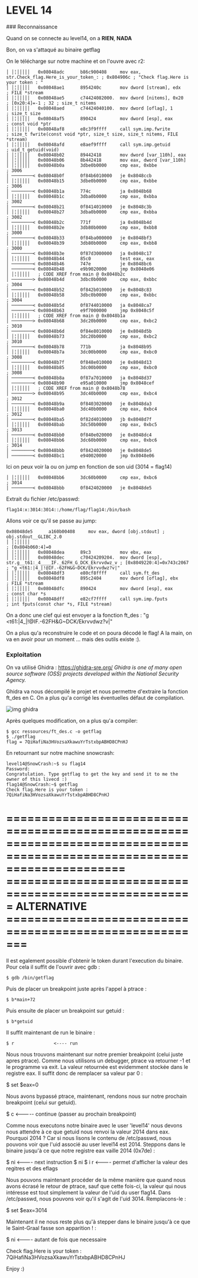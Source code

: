 # LEVEL 14

### Reconnaissance

Quand on se connecte au level14, on a **RIEN**, **NADA**

Bon, on va s'attaqué au binaire getflag

On le télécharge sur notre machine et on l'ouvre avec r2:
```
│ │╎│││││   0x08048adc      b86c900408     mov eax, str.Check_flag.Here_is_your_token_: ; 0x804906c ; "Check flag.Here is your token : "
│ │╎│││││   0x08048ae1      8954240c       mov dword [stream], edx     ; FILE *stream
│ │╎│││││   0x08048ae5      c74424082000.  mov dword [nitems], 0x20    ; [0x20:4]=-1 ; 32 ; size_t nitems
│ │╎│││││   0x08048aed      c74424040100.  mov dword [oflag], 1        ; size_t size
│ │╎│││││   0x08048af5      890424         mov dword [esp], eax        ; const void *ptr
│ │╎│││││   0x08048af8      e8c3f9ffff     call sym.imp.fwrite         ; size_t fwrite(const void *ptr, size_t size, size_t nitems, FILE *stream)
│ │╎│││││   0x08048afd      e8aef9ffff     call sym.imp.getuid         ; uid_t getuid(void)
│ │╎│││││   0x08048b02      89442418       mov dword [var_110h], eax
│ │╎│││││   0x08048b06      8b442418       mov eax, dword [var_110h]
│ │╎│││││   0x08048b0a      3dbe0b0000     cmp eax, 0xbbe              ; 3006
│ ────────< 0x08048b0f      0f84b6010000   je 0x8048ccb
│ │╎│││││   0x08048b15      3dbe0b0000     cmp eax, 0xbbe              ; 3006
│ ────────< 0x08048b1a      774c           ja 0x8048b68
│ │╎│││││   0x08048b1c      3dba0b0000     cmp eax, 0xbba              ; 3002
│ ────────< 0x08048b21      0f8414010000   je 0x8048c3b
│ │╎│││││   0x08048b27      3dba0b0000     cmp eax, 0xbba              ; 3002
│ ────────< 0x08048b2c      771f           ja 0x8048b4d
│ │╎│││││   0x08048b2e      3db80b0000     cmp eax, 0xbb8              ; 3000
│ ────────< 0x08048b33      0f84ba000000   je 0x8048bf3
│ │╎│││││   0x08048b39      3db80b0000     cmp eax, 0xbb8              ; 3000
│ ────────< 0x08048b3e      0f87d3000000   ja 0x8048c17
│ │╎│││││   0x08048b44      85c0           test eax, eax
│ ────────< 0x08048b46      747e           je 0x8048bc6
│ ────────< 0x08048b48      e9b9020000     jmp 0x8048e06
│ │╎│││││   ; CODE XREF from main @ 0x8048b2c
│ ────────> 0x08048b4d      3dbc0b0000     cmp eax, 0xbbc              ; 3004
│ ────────< 0x08048b52      0f842b010000   je 0x8048c83
│ │╎│││││   0x08048b58      3dbc0b0000     cmp eax, 0xbbc              ; 3004
│ ────────< 0x08048b5d      0f8744010000   ja 0x8048ca7
│ ────────< 0x08048b63      e9f7000000     jmp 0x8048c5f
│ │╎│││││   ; CODE XREF from main @ 0x8048b1a
│ ────────> 0x08048b68      3dc20b0000     cmp eax, 0xbc2              ; 3010
│ ────────< 0x08048b6d      0f84e8010000   je 0x8048d5b
│ │╎│││││   0x08048b73      3dc20b0000     cmp eax, 0xbc2              ; 3010
│ ────────< 0x08048b78      771b           ja 0x8048b95
│ │╎│││││   0x08048b7a      3dc00b0000     cmp eax, 0xbc0              ; 3008
│ ────────< 0x08048b7f      0f848e010000   je 0x8048d13
│ │╎│││││   0x08048b85      3dc00b0000     cmp eax, 0xbc0              ; 3008
│ ────────< 0x08048b8a      0f87a7010000   ja 0x8048d37
│ ────────< 0x08048b90      e95a010000     jmp 0x8048cef
│ │╎│││││   ; CODE XREF from main @ 0x8048b78
│ ────────> 0x08048b95      3dc40b0000     cmp eax, 0xbc4              ; 3012
│ ────────< 0x08048b9a      0f8403020000   je 0x8048da3
│ │╎│││││   0x08048ba0      3dc40b0000     cmp eax, 0xbc4              ; 3012
│ ────────< 0x08048ba5      0f82d4010000   jb 0x8048d7f
│ │╎│││││   0x08048bab      3dc50b0000     cmp eax, 0xbc5              ; 3013
│ ────────< 0x08048bb0      0f840e020000   je 0x8048dc4
│ │╎│││││   0x08048bb6      3dc60b0000     cmp eax, 0xbc6              ; 3014
│ ────────< 0x08048bbb      0f8424020000   je 0x8048de5
│ ────────< 0x08048bc1      e940020000     jmp 0x8048e06
```

Ici on peux voir la ou on jump en fonction de son uid (3014 = flag14)
```
│ │╎│││││   0x08048bb6      3dc60b0000     cmp eax, 0xbc6              ; 3014
│ ────────< 0x08048bbb      0f8424020000   je 0x8048de5
```

Extrait du fichier /etc/passwd:
```
flag14:x:3014:3014::/home/flag/flag14:/bin/bash
```

Allons voir ce qu'il se passe au jump:
```
0x08048de5      a160b00408     mov eax, dword [obj.stdout] ; obj.stdout__GLIBC_2.0
│ │╎│││││                                                              ; [0x804b060:4]=0
│ │╎│││││   0x08048dea      89c3           mov ebx, eax
│ │╎│││││   0x08048dec      c70424209204.  mov dword [esp], str.g__t61:_4____IF._62FH_G_DCK_Ekrvvdwz_v ; [0x8049220:4]=0x743c2067 ; "g <t61:|4_|!@IF.-62FH&G~DCK/Ekrvvdwz?v|"
│ │╎│││││   0x08048df3      e80cf8ffff     call sym.ft_des
│ │╎│││││   0x08048df8      895c2404       mov dword [oflag], ebx      ; FILE *stream
│ │╎│││││   0x08048dfc      890424         mov dword [esp], eax        ; const char *s
│ │╎│││││   0x08048dff      e82cf7ffff     call sym.imp.fputs          ; int fputs(const char *s, FILE *stream)
```
On a donc une clef qui est envoyer a la fonction ft_des : "g <t61:|4_|!@IF.-62FH&G~DCK/Ekrvvdwz?v|"

On a plus qu'a reconstruire le code et on poura décodé le flag! A la main, on va en avoir pour un moment ... mais des outils existe :).

### Exploitation

On va utilisé Ghidra : https://ghidra-sre.org/
*Ghidra is one of many open source software (OSS) projects developed within the National Security Agency.*

Ghidra va nous décompilé le projet et nous permettre d'extraire la fonction ft_des en C. On a plus qu'a corrigé les éventuelles défaut de compilation.

![img ghidra](./ghidra.png)

Après quelques modification, on a plus qu'a compiler:
```
$ gcc ressources/ft_des.c -o getflag
$ ./getflag
flag = 7QiHafiNa3HVozsaXkawuYrTstxbpABHD8CPnHJ
```
En retournant sur notre machine snowcrash:

```
level14@SnowCrash:~$ su flag14
Password: 
Congratulation. Type getflag to get the key and send it to me the owner of this livecd :)
flag14@SnowCrash:~$ getflag 
Check flag.Here is your token : 7QiHafiNa3HVozsaXkawuYrTstxbpABHD8CPnHJ
```

=========================================================================================================================
===================================================== ALTERNATIVE =======================================================
=========================================================================================================================

Il est egalement possible d'obtenir le token durant l'execution du binaire. Pour cela il suffit de l'ouvrir avec gdb :

    $ gdb /bin/getflag
    
Puis de placer un breakpoint juste après l'appel à ptrace :
    
    $ b*main+72
    
Puis ensuite de placer un breakpoint sur getuid :
    
    $ b*getuid
    
Il suffit maintenant de run le binaire :

    $ r               <---- run 
    
Nous nous trouvons maintenant sur notre premier breakpoint (celui juste apres ptrace). Comme nous utilisons un debugger, ptrace
va retourner -1 et le programme va exit. La valeur retournée est evidemment stockée dans le registre eax. Il suffit donc de remplacer
sa valeur par 0 :

  $ set $eax=0
  
Nous avons bypassé ptrace, maintenant, rendons nous sur notre prochain breakpoint (celui sur getuid). 

  $ c                <----- continue (passer au prochain breakpoint)
  
Comme nous executons notre binaire avec le user 'level14' nous devons nous attendre à ce que getuid nous renvoi la valeur 2014 dans eax.
Pourquoi 2014 ? Car si nous lisons le contenu de /etc/passwd, nous pouvons voir que l'uid associé au user level14 est 2014. 
Steppons dans le binaire jusqu'à ce que notre registre eax vaille 2014 (0x7de) : 

 $ ni                <---- next instruction
 $ ni
 $ i r               <---- permet d'afficher la valeur des regitres et des eflags


Nous pouvons maintenant procéder de la même manière que quand nous avons écrasé le retour de ptrace, sauf que cette fois-ci, la valeur qui nous intéresse
est tout simplement la valeur de l'uid du user flag14. Dans /etc/passwd, nous pouvons voir qu'il s'agit de l'uid 3014. Remplacons-le : 

 $ set $eax=3014
 
 Maintenant il ne nous reste plus qu'à stepper dans le binaire jusqu'à ce que le Saint-Graal fasse son apparition ! : 
 
 $ ni                <---- autant de fois que necessaire


Check flag.Here is your token : 7QiHafiNa3HVozsaXkawuYrTstxbpABHD8CPnHJ

Enjoy :)

